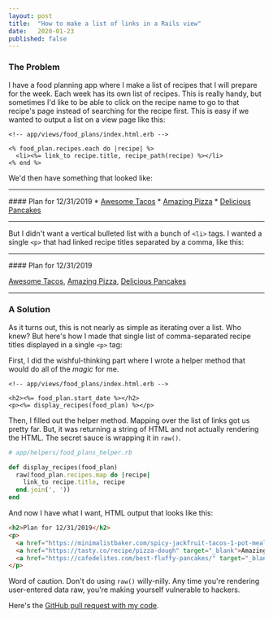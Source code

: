 ```yaml
---
layout: post
title:  "How to make a list of links in a Rails view"
date:   2020-01-23
published: false
---
```

### The Problem
I have a food planning app where I make a list of recipes that I will prepare for the week. Each week has its own list of recipes. This is really handy, but sometimes I'd like to be able to click on the recipe name to go to that recipe's page instead of searching for the recipe first. This is easy if we wanted to output a list on a view page like this:
```erb
<!-- app/views/food_plans/index.html.erb -->

<% food_plan.recipes.each do |recipe| %>
  <li><%= link_to recipe.title, recipe_path(recipe) %></li>
<% end %>
```
We'd then have something that looked like:
<hr/>
#### Plan for 12/31/2019
* <a href="https://minimalistbaker.com/spicy-jackfruit-tacos-1-pot-meal/" target="_blank">Awesome Tacos</a>
* <a href="https://tasty.co/recipe/pizza-dough" target="_blank">Amazing Pizza</a>
* <a href="https://cafedelites.com/best-fluffy-pancakes/" target="_blank">Delicious Pancakes</a>
<hr/>

But I didn't want a vertical bulleted list with a bunch of `<li>` tags. I wanted a single `<p>` that had linked recipe titles separated by a comma, like this:
<hr/>
#### Plan for 12/31/2019
<p>
  <a href="https://minimalistbaker.com/spicy-jackfruit-tacos-1-pot-meal/" target="_blank">Awesome Tacos</a>,
  <a href="https://tasty.co/recipe/pizza-dough" target="_blank">Amazing Pizza</a>,
  <a href="https://cafedelites.com/best-fluffy-pancakes/" target="_blank">Delicious Pancakes</a>
</p>
<hr/>


### A Solution
As it turns out, this is not nearly as simple as iterating over a list. Who knew? But here's how I made that single list of comma-separated recipe titles displayed in a single `<p>` tag:

First, I did the wishful-thinking part where I wrote a helper method that would do all of the _magic_ for me.

```erb
<!-- app/views/food_plans/index.html.erb -->

<h2><%= food_plan.start_date %></h2>
<p><%= display_recipes(food_plan) %></p>
```

Then, I filled out the helper method. Mapping over the list of links got us pretty far. But, it was returning a string of HTML and not actually rendering the HTML. The secret sauce is wrapping it in `raw()`.
```ruby
# app/helpers/food_plans_helper.rb

def display_recipes(food_plan)
  raw(food_plan.recipes.map do |recipe|
    link_to recipe.title, recipe
  end.join(', '))
end
```
And now I have what I want, HTML output that looks like this:
```html
<h2>Plan for 12/31/2019</h2>
<p>
  <a href="https://minimalistbaker.com/spicy-jackfruit-tacos-1-pot-meal/" target="_blank">Awesome Tacos</a>,
  <a href="https://tasty.co/recipe/pizza-dough" target="_blank">Amazing Pizza</a>,
  <a href="https://cafedelites.com/best-fluffy-pancakes/" target="_blank">Delicious Pancakes</a>
</p>
```

Word of caution. Don't do using `raw()` willy-nilly. Any time you're rendering user-entered data raw, you're making yourself vulnerable to hackers.

Here's the [GitHub pull request with my code](https://github.com/lortza/food_planner/pull/182).
